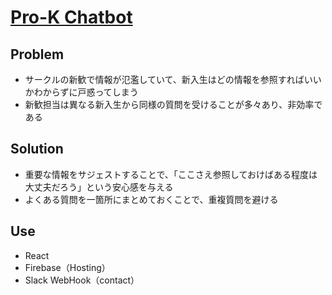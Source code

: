 # [Pro-K Chatbot](https://pro-k-chatbot-hajimexxxnakagawa.vercel.app/)

## Problem
- サークルの新歓で情報が氾濫していて、新入生はどの情報を参照すればいいかわからずに戸惑ってしまう
- 新歓担当は異なる新入生から同様の質問を受けることが多々あり、非効率である

## Solution
- 重要な情報をサジェストすることで、「ここさえ参照しておけばある程度は大丈夫だろう」という安心感を与える
- よくある質問を一箇所にまとめておくことで、重複質問を避ける

## Use
- React
- Firebase（Hosting）
- Slack WebHook（contact）
